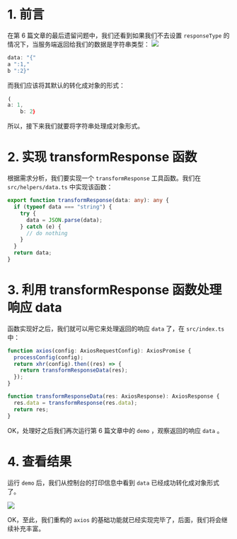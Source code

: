 # 1. 前言

在第 6 篇文章的最后遗留问题中，我们还看到如果我们不去设置 `responseType` 的情况下，当服务端返回给我们的数据是字符串类型：
![](~@/axios/08/01.png)

```javascript
data: "{"
a ":1,"
b ":2}"
```

而我们应该将其默认的转化成对象的形式：

```javascript
｛
a: 1,
    b: 2｝
```

所以，接下来我们就要将字符串处理成对象形式。

# 2. 实现 transformResponse 函数

根据需求分析，我们要实现一个 `transformResponse` 工具函数。我们在 `src/helpers/data.ts` 中实现该函数：

```typescript
export function transformResponse(data: any): any {
  if (typeof data === "string") {
    try {
      data = JSON.parse(data);
    } catch (e) {
      // do nothing
    }
  }
  return data;
}
```

# 3. 利用 transformResponse 函数处理响应 data

函数实现好之后，我们就可以用它来处理返回的响应 `data` 了，在 `src/index.ts` 中：

```typescript
function axios(config: AxiosRequestConfig): AxiosPromise {
  processConfig(config);
  return xhr(config).then((res) => {
    return transformResponseData(res);
  });
}

function transformResponseData(res: AxiosResponse): AxiosResponse {
  res.data = transformResponse(res.data);
  return res;
}
```

OK，处理好之后我们再次运行第 6 篇文章中的 `demo` ，观察返回的响应 `data` 。

# 4. 查看结果

运行 `demo` 后，我们从控制台的打印信息中看到 `data` 已经成功转化成对象形式了。

![](~@/axios/08/02.png)

OK，至此，我们重构的 `axios` 的基础功能就已经实现完毕了，后面，我们将会继续补充丰富。
